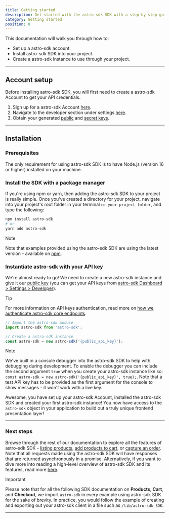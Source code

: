 ```yaml
---
title: Getting started
description: Get started with the astro-sdk SDK with a step-by-step guide
category: Getting started
position: 0
---
```


This documentation will walk you through how to:

- Set up a astro-sdk account.
- Install astro-sdk SDK into your project.
- Create a astro-sdk instance to use through your project.

---

## Account setup

Before installing astro-sdk SDK, you will first need to create a astro-sdk Account to get your API credentials.

1. Sign up for a astro-sdk Account [here](#/signup).
2. Navigate to the developer section under settings [here](#/settings/developer).
3. Obtain your generated [public](/docs/sdk/concepts#public-keys) and [secret keys](/docs/sdk/concepts#secret-keys).

---

## Installation

### Prerequisites

The only requirement for using astro-sdk SDK is to have Node.js (version 16 or higher) installed on your machine.

### Install the SDK with a package manager

If you're using npm or yarn, then adding the astro-sdk SDK to your project is really simple. Once you've created a
directory for your project, navigate into your project's root folder in your terminal `cd your-project-folder`, and type
the following:

```bash
npm install astro-sdk
# or
yarn add astro-sdk
```

<div class="highlight highlight--note">
    <span>Note</span>
    <p>Note that examples provided using the astro-sdk SDK are using the latest version - available on <a href="https://www.npmjs.com/package/astro-sdk">npm</a>.</p>
</div>

### Instantiate astro-sdk with your API key

We're almost ready to go! We need to create a new astro-sdk instance and give it our [public
key](/docs/sdk/concepts#scope) (you can get your API keys from [astro-sdk Dashboard > Settings >
Developer](#/settings/developer)).

<div class="highlight highlight--info">
    <span>Tip</span>
    <p>For more information on API keys authentication, read more on <a href="/docs/sdk/concepts#authentication">how we authenticate astro-sdk core endpoints</a>.</p>
</div>

```js
// Import the astro-sdk module
import astro-sdk from 'astro-sdk';

// Create a astro-sdk instance
const astro-sdk = new astro-sdk('{public_api_key}');
```

<div class="highlight highlight--note">
    <span>Note</span>
    <p>We've built in a console debugger into the astro-sdk SDK to help with debugging during development. To enable the debugger you can include the second argument <code>true</code> when you create your astro-sdk instance like so: <code>const astro-sdk = new astro-sdk('{public_api_key}', true);</code>. Note that a test API key has to be provided as the first argument for the console to show messages - it won't work with a live key.</p>
</div>

Awesome, you have set up your astro-sdk Account, installed the astro-sdk SDK and created your first astro-sdk instance! You
now have access to the `astro-sdk` object in your application to build out a truly unique frontend presentation layer!

---

### Next steps

Browse through the rest of our documentation to explore all the features of astro-sdk SDK - [listing
products](/docs/sdk/products#list-products), [add products to cart](/docs/sdk/cart#add-to-cart), or [capture an
order](/docs/sdk/checkout#capture-order). Note that all requests made using the astro-sdk SDK will have responses that
are returned asynchronously in a promise. Alternatively, if you want to dive more into reading a high-level overview of
astro-sdk SDK and its features, read more [here](/product/features).

<div class="highlight highlight--warn">
    <span>Important</span>
    <p>Please note that for all the following SDK documentation on  <b>Products</b>, <b>Cart</b>, and <b>Checkout</b>, we import <code>astro-sdk</code> in every example using astro-sdk SDK for the sake of brevity. In practice, you would follow the example of creating and exporting out your astro-sdk client in a file such as <code>/lib/astro-sdk SDK</code>.</p>
</div>

---
